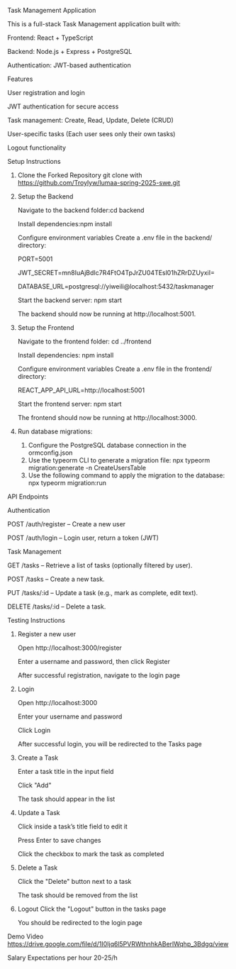Task Management Application

This is a full-stack Task Management application built with:

Frontend: React + TypeScript

Backend: Node.js + Express + PostgreSQL

Authentication: JWT-based authentication

Features

User registration and login

JWT authentication for secure access

Task management: Create, Read, Update, Delete (CRUD)

User-specific tasks (Each user sees only their own tasks)

Logout functionality


Setup Instructions

1. Clone the Forked Repository
git clone with https://github.com/Troylyw/lumaa-spring-2025-swe.git

2. Setup the Backend

   Navigate to the backend folder:cd backend

   Install dependencies:npm install

   Configure environment variables Create a .env file in the backend/ directory:
   
   PORT=5001
   
   JWT_SECRET=mn8IuAjBdIc7R4FtO4TpJrZU04TEsl01hZRrDZUyxiI=
   
   DATABASE_URL=postgresql://yiweili@localhost:5432/taskmanager
   
   Start the backend server: npm start
   
   The backend should now be running at http://localhost:5001.

4. Setup the Frontend
   
   Navigate to the frontend folder: cd ../frontend
   
   Install dependencies: npm install
   
   Configure environment variables Create a .env file in the frontend/ directory:
   
   REACT_APP_API_URL=http://localhost:5001
   
   Start the frontend server: npm start
   
   The frontend should now be running at http://localhost:3000.

4. Run database migrations: 
   1. Configure the PostgreSQL database connection in the ormconfig.json 
   2. Use the typeorm CLI to generate a migration file:
   npx typeorm migration:generate -n CreateUsersTable
   3. Use the following command to apply the migration to the database:
   npx typeorm migration:run




API Endpoints

Authentication

POST /auth/register – Create a new user

POST /auth/login – Login user, return a token (JWT)

Task Management

GET /tasks – Retrieve a list of tasks (optionally filtered by user).

POST /tasks – Create a new task.

PUT /tasks/:id – Update a task (e.g., mark as complete, edit text).

DELETE /tasks/:id – Delete a task.

Testing Instructions

1. Register a new user
   
   Open http://localhost:3000/register

   Enter a username and password, then click Register

   After successful registration, navigate to the login page

2. Login
   
   Open http://localhost:3000
   
   Enter your username and password
   
   Click Login
   
   After successful login, you will be redirected to the Tasks page
   
3. Create a Task

   Enter a task title in the input field
   
   Click "Add"
   
   The task should appear in the list
   
4. Update a Task
 
   Click inside a task’s title field to edit it
   
   Press Enter to save changes
   
   Click the checkbox to mark the task as completed
   
5. Delete a Task
   
   Click the "Delete" button next to a task
   
   The task should be removed from the list
   
6. Logout
   Click the "Logout" button in the tasks page
   
   You should be redirected to the login page

Demo Video
https://drive.google.com/file/d/1I0Ijq6l5PVRWthnhkABerlWqhp_3Bdgq/view

Salary Expectations per hour
20-25/h
